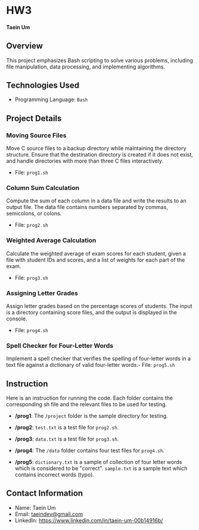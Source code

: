 # HW3
#### Taein Um




## Overview
This project emphasizes Bash scripting to solve various problems, including file manipulation, data processing, and implementing algorithms.




## Technologies Used
- Programming Language: `Bash`


## Project Details
### Moving Source Files
Move C source files to a backup directory while maintaining the directory structure. Ensure that the destination directory is created if it does not exist, and handle directories with more than three C files interactively.
- File: `prog1.sh`

### Column Sum Calculation
Compute the sum of each column in a data file and write the results to an output file. The data file contains numbers separated by commas, semicolons, or colons.
- File: `prog2.sh`

### Weighted Average Calculation
Calculate the weighted average of exam scores for each student, given a file with student IDs and scores, and a list of weights for each part of the exam.
- File: `prog3.sh`

### Assigning Letter Grades
Assign letter grades based on the percentage scores of students. The input is a directory containing score files, and the output is displayed in the console.
- File: `prog4.sh`

### Spell Checker for Four-Letter Words
Implement a spell checker that verifies the spelling of four-letter words in a text file against a dictionary of valid four-letter words.- File: `prog5.sh`


## Instruction
Here is an instruction for running the code.
Each folder contains the corresponding sh file and the relevant files to be used for testing.

- **/prog1**: The `/project` folder is the sample directory for testing.

- **/prog2**: `test.txt` is a test file for `prog2.sh`.

- **/prog3**: `data.txt` is a test file for `prog3.sh`.

- **/prog4**: The `/data` folder contains four test files for `prog4.sh`.

- **/prog5**: `dictionary.txt` is a sample of collection of four letter words which is considered to be "correct".
`sample.txt` is a sample text which contains incorrect words (typo).




## Contact Information
- Name: Taein Um
- Email: taeindev@gmail.com
- LinkedIn: https://www.linkedin.com/in/taein-um-00b14916b/

